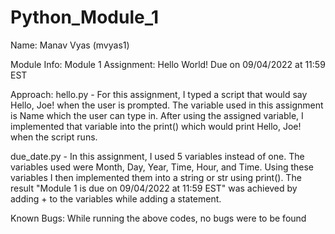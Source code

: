 # Python_Module_1
Name: Manav Vyas (mvyas1)

Module Info: Module 1 Assignment: Hello World! Due on 09/04/2022 at 11:59 EST

Approach: 
hello.py - For this assignment, I typed a script that would say Hello, Joe! when the user is prompted. The variable used in this assignment is Name which the user can type in. After using the assigned variable, I implemented that variable into the print() which would print Hello, Joe! when the script runs.

due_date.py - In this assignment, I used 5 variables instead of one. The variables used were Month, Day, Year, Time, Hour, and Time. Using these variables I then implemented them into a string or str using print(). The result "Module 1 is due on 09/04/2022 at 11:59 EST" was achieved by adding + to the variables while adding a statement.

Known Bugs:
While running the above codes, no bugs were to be found
